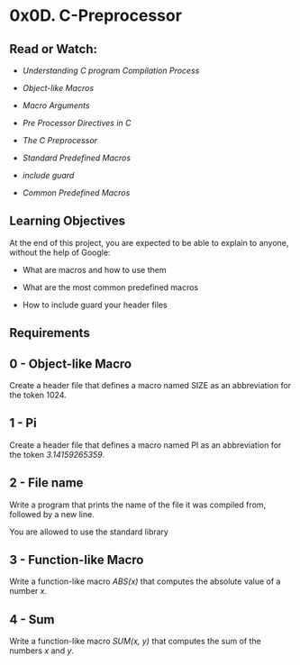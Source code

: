 # 0x0D. C-Preprocessor
## Read or Watch:
- *Understanding C program Compilation Process*

- *Object-like Macros*

- *Macro Arguments*

- *Pre Processor Directives in C*

- *The C Preprocessor*

- *Standard Predefined Macros*

- *include guard*

- *Common Predefined Macros*

## Learning Objectives
At the end of this project, you are expected to be able to explain to anyone, without the help of Google:

- What are macros and how to use them

- What are the most common predefined macros

- How to include guard your header files

## Requirements
## 0 - Object-like Macro
Create a header file that defines a macro named SIZE as an abbreviation for the token 1024.
## 1 - Pi
Create a header file that defines a macro named PI as an abbreviation for the token *3.14159265359*.
## 2 - File name
Write a program that prints the name of the file it was compiled from, followed by a new line.

You are allowed to use the standard library
## 3 - Function-like Macro
Write a function-like macro *ABS(x)* that computes the absolute value of a number *x*.
## 4 - Sum
Write a function-like macro *SUM(x, y)* that computes the sum of the numbers *x* and *y*.

